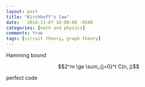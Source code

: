 ```yaml
---
layout: post
title: "Kirchhoff's law"
date:   2018-11-07 10:00:00 -0500
categories: [math and physics]
comments: true
tags: [circuit theory, graph theory]
---
```




Hamming bound

$$2^m \ge \sum_{j=0}^t C(n, j)$$

perfect code
